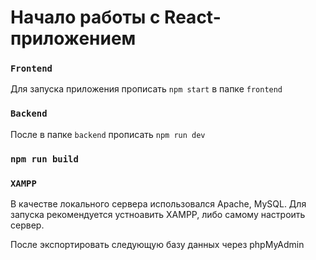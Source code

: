 # Начало работы с React-приложением

### `Frontend`

Для запуска приложения прописать  `npm start` в папке `frontend`

### `Backend`

После в папке `backend` прописать `npm run dev`

### `npm run build`

### `XAMPP`

В качестве локального сервера использовался Apache, MySQL. Для запуска рекомендуется устноавить XAMPP, либо самому настроить сервер.

После экспортировать следующую базу данных через phpMyAdmin

